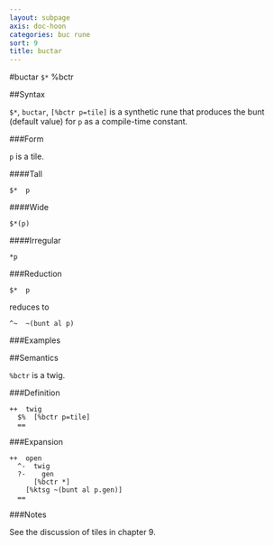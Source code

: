 ```yaml
---
layout: subpage
axis: doc-hoon
categories: buc rune
sort: 9
title: buctar
---
```


#buctar `$*` %bctr

##Syntax

`$*`, `buctar`, `[%bctr p=tile]` is a synthetic rune that
produces the bunt (default value) for `p` as a compile-time
constant.

###Form

`p` is a tile.

####Tall

    $*  p

####Wide

    $*(p)

####Irregular

    *p

###Reduction

    $*  p

reduces to

    ^~  ~(bunt al p)

###Examples

##Semantics

`%bctr` is a twig.

###Definition

    ++  twig  
      $%  [%bctr p=tile]
      ==

###Expansion
    
    ++  open
      ^-  twig
      ?-    gen
          [%bctr *]
        [%ktsg ~(bunt al p.gen)]
      ==

###Notes

See the discussion of tiles in chapter 9.
